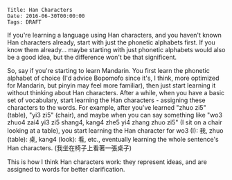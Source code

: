     Title: Han Characters
    Date: 2016-06-30T00:00:00
    Tags: DRAFT

If you're learning a language using Han characters, and you haven't known Han characters already, start with just the phonetic alphabets first. If you know them already... maybe starting with just phonetic alphabets would also be a good idea, but the difference won't be that significent.

So, say if you're starting to learn Mandarin. You first learn the phonetic alphabet of choice (I'd advice Bopomofo since it's, I think, more optimized for Mandarin, but pinyin may feel more familiar), then just start learning it without thinking about Han characters. 
After a while, when you have a basic set of vocabulary, start learning the Han characters - assigning these characters to the words. For example, after you've learned "zhuo zi5"(table), "yi3 zi5" (chair), and maybe when you can say something like "wo3 zhuo4 zai4 yi3 zi5 shang4, kang4 zhe5 yi4 zhang zhuo zi5" (I sit on a chair looking at a table), you start learning the Han character for wo3 (I): 我, zhuo (table): 桌, kang4 (look): 看, etc., eventually learning the whole sentence's Han characters. (我坐在椅子上看著一張桌子)

This is how I think Han characters work: they represent ideas, and are assigned to words for better clarification.
